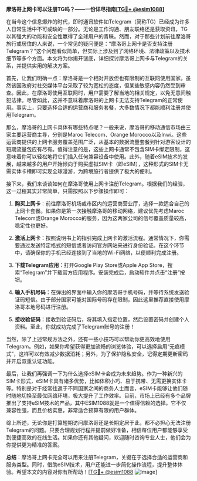 **摩洛哥上网卡可以注册TG吗？——一份详尽指南[[TG💪+ @esim1088](https://t.me/s/esim1088)]**

在当今这个信息爆炸的时代，即时通讯软件如Telegram（简称TG）已经成为许多人日常生活中不可或缺的一部分。无论是工作沟通、朋友联络还是获取资讯，TG以其强大的功能和安全性赢得了全球用户的青睐。然而，对于那些计划前往摩洛哥旅行或居住的人来说，一个常见的疑问便是：“摩洛哥上网卡是否支持注册Telegram？”这个问题看似简单，但实际上涉及到了网络环境、法律政策以及技术细节等多个方面。本文将为你揭开谜底，详细探讨摩洛哥上网卡与Telegram的关系，并提供实用的解决方案。

首先，让我们明确一点：摩洛哥是一个相对开放但也有限制的互联网使用国家。虽然该国政府对社交媒体平台采取了较为宽松的态度，但某些敏感内容仍然受到审查。因此，在摩洛哥使用互联网时，用户需要了解当地的相关规定，以免无意间触犯法律。尽管如此，这并不意味着摩洛哥的上网卡无法支持Telegram的正常使用。事实上，只要选择合适的运营商和服务套餐，大多数情况下都能顺利注册并使用Telegram。

那么，摩洛哥的上网卡具体有哪些特点呢？一般来说，摩洛哥的移动通信市场由三家主要运营商主导，分别是Maroc Telecom、Orange Morocco以及Inwi。这些运营商提供的上网卡服务覆盖范围广泛，从基本的数据流量套餐到针对游客设计的短期流量包应有尽有。值得注意的是，这些上网卡通常不包含SIM卡绑定限制，这意味着你可以轻松地将它们插入任何兼容设备中使用。此外，随着eSIM技术的发展，越来越多的用户开始倾向于购买虚拟SIM卡（即eSIM），这种形式的SIM卡无需实体卡槽即可实现全球漫游，为跨境旅行者提供了极大的便利。

接下来，我们来谈谈如何在摩洛哥使用上网卡注册Telegram。根据我们的经验，这一过程其实非常简单，只需按照以下步骤操作即可：

1. **购买上网卡**：前往摩洛哥机场或市区内的运营商营业厅，选择一款适合自己的上网卡套餐。如果你是第一次接触摩洛哥的移动网络，建议优先考虑Maroc Telecom或Orange Morocco的服务，因为这两家公司的信号覆盖质量较高，稳定性也更好。
   
2. **激活上网卡**：按照说明书上的指引完成上网卡的激活流程。通常情况下，你需要通过发送特定格式的短信或者访问官方网站来进行身份验证。在这个环节中，请确保你的手机已经连接到了当地的Wi-Fi网络，以便顺利完成注册。

3. **下载Telegram应用**：打开Google Play Store或Apple App Store，搜索“Telegram”并下载官方应用程序。安装完成后，启动软件并点击“注册”按钮。

4. **输入手机号码**：在弹出的界面中输入你的摩洛哥手机号码，并等待系统发送验证码短信。由于部分国家可能对国际号码存在限制，因此这里推荐直接使用摩洛哥本地号码进行注册。

5. **接收验证码**：接收到验证码后，将其填入指定位置，然后设置密码并创建个人资料。至此，你就成功完成了Telegram账号的注册！

当然，除了上述常规方法之外，还有一些小技巧可以帮助你更高效地使用Telegram。例如，如果你希望获得更加流畅的浏览体验，可以选择启用“无痕模式”，这样可以有效减少数据消耗；另外，为了保护隐私安全，记得定期更新密码并开启双重认证功能。

最后，让我们再强调一下为什么选择eSIM卡会成为未来趋势。作为一种新兴的SIM卡形式，eSIM卡具有诸多优势，比如体积小巧、易于携带、无需更换实体卡等。特别是对于经常往返于不同国家之间的商务人士而言，eSIM卡能够让他们随时随地切换至最优网络环境，极大提升了工作效率。目前，市场上已经有多个品牌推出了支持eSIM技术的产品，其中ESIM1088就是一个值得信赖的选择。它不仅兼容性强，而且价格实惠，非常适合预算有限的用户群体。

综上所述，无论你是打算短期访问摩洛哥还是长期定居于此，都不必担心无法注册Telegram的问题。只要合理规划行程并提前做好准备，相信每位用户都能够享受到便捷高效的在线生活。如果你还有其他疑问，欢迎随时咨询专业人士，他们会为你提供更为精准的答案。

**总结**：摩洛哥上网卡完全可以用来注册Telegram，关键在于选择合适的运营商和服务类型。同时，借助eSIM技术，用户还能进一步简化操作流程，提升整体体验。希望本文的内容对你有所帮助！[[TG💪+ @esim1088](https://t.me/s/esim1088) ![Image](https://i.postimg.cc/4NQfJmqS/Snipaste-2025-05-13-00-14-12.png)]
